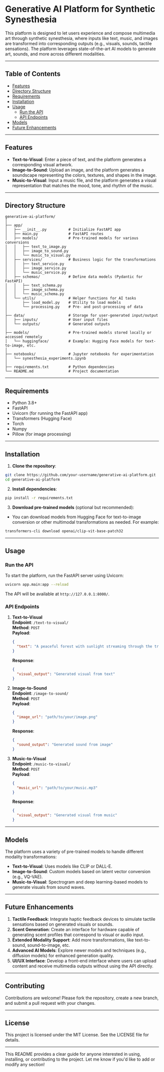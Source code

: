 # **Generative AI Platform for Synthetic Synesthesia**

This platform is designed to let users experience and compose multimedia art through synthetic synesthesia, where inputs like text, music, and images are transformed into corresponding outputs (e.g., visuals, sounds, tactile sensations). The platform leverages state-of-the-art AI models to generate art, sounds, and more across different modalities.

---

## **Table of Contents**
- [Features](#features)
- [Directory Structure](#directory-structure)
- [Requirements](#requirements)
- [Installation](#installation)
- [Usage](#usage)
  - [Run the API](#run-the-api)
  - [API Endpoints](#api-endpoints)
- [Models](#models)
- [Future Enhancements](#future-enhancements)

---

## **Features**
- **Text-to-Visual**: Enter a piece of text, and the platform generates a corresponding visual artwork.
- **Image-to-Sound**: Upload an image, and the platform generates a soundscape representing the colors, textures, and shapes in the image.
- **Music-to-Visual**: Input a music file, and the platform generates a visual representation that matches the mood, tone, and rhythm of the music.

---

## **Directory Structure**

```plaintext
generative-ai-platform/
│
├── app/
│   ├── __init__.py          # Initialize FastAPI app
│   ├── main.py              # FastAPI routes
│   ├── models/              # Pre-trained models for various conversions
│   │   ├── text_to_image.py
│   │   ├── image_to_sound.py
│   │   └── music_to_visual.py
│   ├── services/            # Business logic for the transformations
│   │   ├── text_service.py
│   │   ├── image_service.py
│   │   └── music_service.py
│   ├── schemas/             # Define data models (Pydantic for FastAPI)
│   │   ├── text_schema.py
│   │   ├── image_schema.py
│   │   └── music_schema.py
│   └── utils/               # Helper functions for AI tasks
│       ├── load_model.py    # Utility to load models
│       └── processing.py    # Pre- and post-processing of data
│
├── data/                    # Storage for user-generated input/output
│   ├── inputs/              # User input files
│   └── outputs/             # Generated outputs
│
├── models/                  # Pre-trained models stored locally or accessed remotely
│   └── huggingface/         # Example: Hugging Face models for text-to-image, etc.
│
├── notebooks/               # Jupyter notebooks for experimentation
│   └── synesthesia_experiments.ipynb
│
├── requirements.txt         # Python dependencies
└── README.md                # Project documentation
```

---

## **Requirements**

- Python 3.8+
- FastAPI
- Uvicorn (for running the FastAPI app)
- Transformers (Hugging Face)
- Torch
- Numpy
- Pillow (for image processing)

---

## **Installation**

1. **Clone the repository**:

```bash
git clone https://github.com/your-username/generative-ai-platform.git
cd generative-ai-platform
```

2. **Install dependencies**:

```bash
pip install -r requirements.txt
```

3. **Download pre-trained models** (optional but recommended):

- You can download models from Hugging Face for text-to-image conversion or other multimodal transformations as needed. For example:

```bash
transformers-cli download openai/clip-vit-base-patch32
```

---

## **Usage**

### **Run the API**

To start the platform, run the FastAPI server using Uvicorn:

```bash
uvicorn app.main:app --reload
```

The API will be available at `http://127.0.0.1:8000/`.

### **API Endpoints**

1. **Text-to-Visual**  
   **Endpoint**: `/text-to-visual/`  
   **Method**: `POST`  
   **Payload**: 
   ```json
   {
     "text": "A peaceful forest with sunlight streaming through the trees"
   }
   ```  
   **Response**:
   ```json
   {
     "visual_output": "Generated visual from text"
   }
   ```

2. **Image-to-Sound**  
   **Endpoint**: `/image-to-sound/`  
   **Method**: `POST`  
   **Payload**: 
   ```json
   {
     "image_url": "path/to/your/image.png"
   }
   ```  
   **Response**:
   ```json
   {
     "sound_output": "Generated sound from image"
   }
   ```

3. **Music-to-Visual**  
   **Endpoint**: `/music-to-visual/`  
   **Method**: `POST`  
   **Payload**: 
   ```json
   {
     "music_url": "path/to/your/music.mp3"
   }
   ```  
   **Response**:
   ```json
   {
     "visual_output": "Generated visual from music"
   }
   ```

---

## **Models**

The platform uses a variety of pre-trained models to handle different modality transformations:

- **Text-to-Visual**: Uses models like CLIP or DALL-E.
- **Image-to-Sound**: Custom models based on latent vector conversion (e.g., VQ-VAE).
- **Music-to-Visual**: Spectrogram and deep learning-based models to generate visuals from sound waves.

---

## **Future Enhancements**

1. **Tactile Feedback**: Integrate haptic feedback devices to simulate tactile sensations based on generated visuals or sounds.
2. **Scent Generation**: Create an interface for hardware capable of generating scent profiles that correspond to visual or audio input.
3. **Extended Modality Support**: Add more transformations, like text-to-sound, sound-to-image, etc.
4. **Advanced AI Models**: Explore newer models and techniques (e.g., diffusion models) for enhanced generation quality.
5. **UI/UX Interface**: Develop a front-end interface where users can upload content and receive multimedia outputs without using the API directly.

---

## **Contributing**

Contributions are welcome! Please fork the repository, create a new branch, and submit a pull request with your changes.

---

## **License**

This project is licensed under the MIT License. See the LICENSE file for details.

---

This README provides a clear guide for anyone interested in using, installing, or contributing to the project. Let me know if you'd like to add or modify any section!